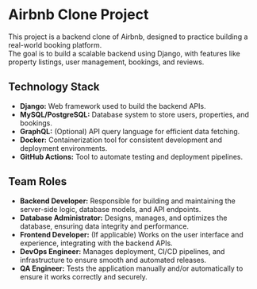 # Airbnb Clone Project

This project is a backend clone of Airbnb, designed to practice building a real-world booking platform.  
The goal is to build a scalable backend using Django, with features like property listings, user management, bookings, and reviews.
## Technology Stack

- **Django:** Web framework used to build the backend APIs.  
- **MySQL/PostgreSQL:** Database system to store users, properties, and bookings.  
- **GraphQL:** (Optional) API query language for efficient data fetching.  
- **Docker:** Containerization tool for consistent development and deployment environments.  
- **GitHub Actions:** Tool to automate testing and deployment pipelines.
## Team Roles

- **Backend Developer:** Responsible for building and maintaining the server-side logic, database models, and API endpoints.
- **Database Administrator:** Designs, manages, and optimizes the database, ensuring data integrity and performance.
- **Frontend Developer:** (If applicable) Works on the user interface and experience, integrating with the backend APIs.
- **DevOps Engineer:** Manages deployment, CI/CD pipelines, and infrastructure to ensure smooth and automated releases.
- **QA Engineer:** Tests the application manually and/or automatically to ensure it works correctly and securely.
